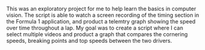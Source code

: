 This was an exploratory project for me to help learn the basics in computer vision. The script is able to watch a screen recording of the timing section in the Formula 1 application, and product a telemtry graph showing the speed over time throughout a lap. My goal was to create a script where I can select multiple videos and product a graph that compares the cornering speeds, breaking points and top speeds between the two drivers.


